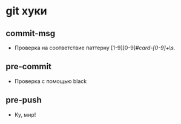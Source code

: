 # git хуки

## commit-msg
* Проверка на соответствие паттерну [1-9][0-9]*#card-[0-9]+\s.*

## pre-commit
* Проверка с помощью black

## pre-push
* Ку, мир!
